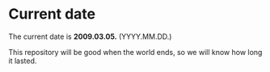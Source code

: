 # Current date

The current date is **2009.03.05.** (YYYY.MM.DD.)

This repository will be good when the world ends, so we will know how long it lasted.
